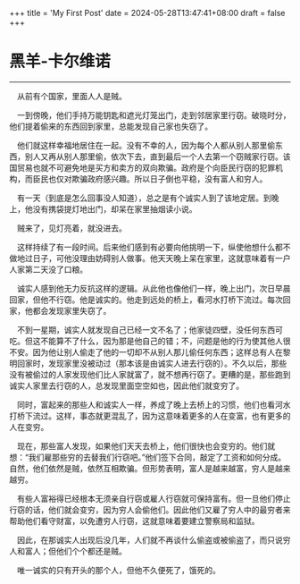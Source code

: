 +++
title = 'My First Post'
date = 2024-05-28T13:47:41+08:00
draft = false
+++

# 黑羊-卡尔维诺

------

　从前有个国家，里面人人是贼。

　一到傍晚，他们手持万能钥匙和遮光灯笼出门，走到邻居家里行窃。破晓时分，他们提着偷来的东西回到家里，总能发现自己家也失窃了。

　他们就这样幸福地居住在一起。没有不幸的人，因为每个人都从别人那里偷东西，别人又再从别人那里偷，依次下去，直到最后一个人去第一个窃贼家行窃。该国贸易也就不可避免地是买方和卖方的双向欺骗。政府是个向臣民行窃的犯罪机构，而臣民也仅对欺骗政府感兴趣。所以日子倒也平稳，没有富人和穷人。

　有一天（到底是怎么回事没人知道），总之是有个诚实人到了该地定居。到晚上，他没有携袋提灯地出门，却呆在家里抽烟读小说。

　贼来了，见灯亮着，就没进去。

　这样持续了有一段时间。后来他们感到有必要向他挑明一下，纵使他想什么都不做地过日子，可他没理由妨碍别人做事。他天天晚上呆在家里，这就意味着有一户人家第二天没了口粮。

　诚实人感到他无力反抗这样的逻辑。从此他也像他们一样，晚上出门，次日早晨回家，但他不行窃。他是诚实的。他走到远处的桥上，看河水打桥下流过。每次回家，他都会发现家里失窃了。

　不到一星期，诚实人就发现自己已经一文不名了；他家徒四壁，没任何东西可吃。但这不能算不了什么，因为那是他自己的错；不，问题是他的行为使其他人很不安。因为他让别人偷走了他的一切却不从别人那儿偷任何东西；这样总有人在黎明回家时，发现家里没被动过（那本该是由诚实人进去行窃的）。不久以后，那些没有被偷过的人家发现他们比人家就富了，就不想再行窃了。更糟的是，那些跑到诚实人家里去行窃的人，总发现里面空空如也，因此他们就变穷了。

　同时，富起来的那些人和诚实人一样，养成了晚上去桥上的习惯，他们也看河水打桥下流过。这样，事态就更混乱了，因为这意味着更多的人在变富，也有更多的人在变穷。

　现在，那些富人发现，如果他们天天去桥上，他们很快也会变穷的。他们就想：“我们雇那些穷的去替我们行窃吧。”他们签下合同，敲定了工资和如何分成。自然，他们依然是贼，依然互相欺骗。但形势表明，富人是越来越富，穷人是越来越穷。

　有些人富裕得已经根本无须亲自行窃或雇人行窃就可保持富有。但一旦他们停止行窃的话，他们就会变穷，因为穷人会偷他们。因此他们又雇了穷人中的最穷者来帮助他们看守财富，以免遭穷人行窃，这就意味着要建立警察局和监狱。

　因此，在那诚实人出现后没几年，人们就不再谈什么偷盗或被偷盗了，而只说穷人和富人；但他们个个都还是贼。

　唯一诚实的只有开头的那个人，但他不久便死了，饿死的。
